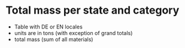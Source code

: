 # Total mass per state and category

- Table with DE or EN locales
- units are in tons (with exception of grand totals)
- total mass (sum of all materials)
